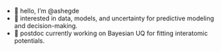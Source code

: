 - 👋 hello, I’m @ashegde
- 👀 interested in data, models, and uncertainty for predictive modeling and decision-making.
- 🌱 postdoc currently working on Bayesian UQ for fitting interatomic potentials.

<!---
ashegde/ashegde is a ✨ special ✨ repository because its `README.md` (this file) appears on your GitHub profile.
You can click the Preview link to take a look at your changes.
--->
